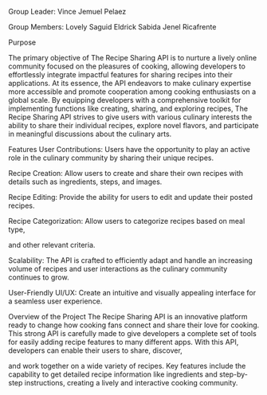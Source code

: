 Group Leader: Vince Jemuel Pelaez

Group Members: Lovely Saguid
               Eldrick Sabida
               Jenel Ricafrente

Purpose

The primary objective of The Recipe Sharing API is to nurture a lively online community focused on the pleasures of cooking, allowing developers to effortlessly integrate impactful features for sharing recipes into their applications. At its essence, the API endeavors to make culinary expertise more accessible and promote cooperation among cooking enthusiasts on a global scale. By equipping developers with a comprehensive toolkit for implementing functions like creating, sharing, and exploring recipes, The Recipe Sharing API strives to give users with various culinary interests the ability to share their individual recipes, explore novel flavors, and participate in meaningful discussions about the culinary arts.


Features
User Contributions: Users have the opportunity to play an active role in the culinary community by sharing their unique recipes.

Recipe Creation: Allow users to create and share their own recipes with details such as ingredients, steps, and images.

Recipe Editing: Provide the ability for users to edit and update their posted recipes.

Recipe Categorization: Allow users to categorize recipes based on meal type, 

and other relevant criteria.

Scalability: The API is crafted to efficiently adapt and handle an increasing volume of recipes and user interactions as the culinary community continues to grow.

User-Friendly UI/UX: Create an intuitive and visually appealing interface for a seamless user experience.


Overview of the Project
	The Recipe Sharing API is an innovative platform ready to change how cooking fans connect and share their love for cooking. This strong API is carefully made to give developers a complete set of tools for easily adding recipe features to many different apps. With this API, developers can enable their users to share, discover, 

and work together on a wide variety of recipes. Key features include the capability to get detailed recipe information like ingredients and step-by-step instructions, creating a lively and interactive cooking community.

